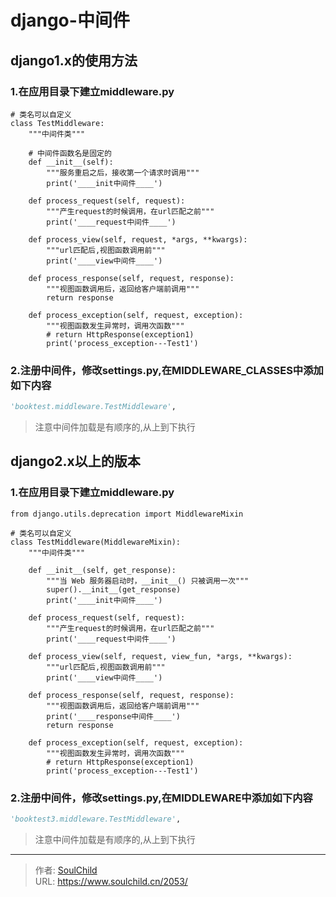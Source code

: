 # django-中间件

<!--more-->
## django1.x的使用方法
### 1.在应用目录下建立middleware.py

```
# 类名可以自定义
class TestMiddleware:
    """中间件类"""

    # 中间件函数名是固定的
    def __init__(self):
        """服务重启之后，接收第一个请求时调用"""
        print('____init中间件____')

    def process_request(self, request):
        """产生request的时候调用，在url匹配之前"""
        print('____request中间件____')

    def process_view(self, request, *args, **kwargs):
        """url匹配后,视图函数调用前"""
        print('____view中间件____')

    def process_response(self, request, response):
        """视图函数调用后，返回给客户端前调用"""
        return response

    def process_exception(self, request, exception):
        """视图函数发生异常时，调用次函数"""
        # return HttpResponse(exception1)
        print('process_exception---Test1')
```

### 2.注册中间件，修改settings.py,在MIDDLEWARE_CLASSES中添加如下内容
```python
'booktest.middleware.TestMiddleware',
```
> 注意中间件加载是有顺序的,从上到下执行

## django2.x以上的版本

### 1.在应用目录下建立middleware.py
```
from django.utils.deprecation import MiddlewareMixin

# 类名可以自定义
class TestMiddleware(MiddlewareMixin):
    """中间件类"""

    def __init__(self, get_response):
        """当 Web 服务器启动时，__init__() 只被调用一次"""
        super().__init__(get_response)
        print('____init中间件____')

    def process_request(self, request):
        """产生request的时候调用，在url匹配之前"""
        print('____request中间件____')

    def process_view(self, request, view_fun, *args, **kwargs):
        """url匹配后,视图函数调用前"""
        print('____view中间件____')

    def process_response(self, request, response):
        """视图函数调用后，返回给客户端前调用"""
        print('____response中间件____')
        return response

    def process_exception(self, request, exception):
        """视图函数发生异常时，调用次函数"""
        # return HttpResponse(exception1)
        print('process_exception---Test1')
```

### 2.注册中间件，修改settings.py,在MIDDLEWARE中添加如下内容
```python
'booktest3.middleware.TestMiddleware',
```
> 注意中间件加载是有顺序的,从上到下执行


---

> 作者: [SoulChild](https://www.soulchild.cn)  
> URL: https://www.soulchild.cn/2053/  


